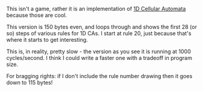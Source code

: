 This isn't a game, rather it is an implementation of [1D Cellular Automata](http://mathworld.wolfram.com/CellularAutomaton.html) because those are cool.

This version is 150 bytes even, and loops through and shows the first 28 (or so) steps of various rules for 1D CAs. I start at rule 20, just because that's where it starts to get interesting.

This is, in reality, pretty slow - the version as you see it is running at 1000 cycles/second. I think I could write a faster one with a tradeoff in program size.

For bragging rights: if I don't include the rule number drawing then it goes down to 115 bytes!
